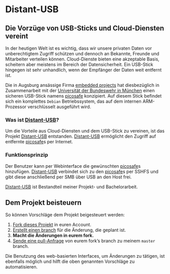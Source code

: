 # Distant-USB

## Die Vorzüge von USB-Sticks und Cloud-Diensten vereint

In der heutigen Welt ist es wichtig, dass wir unsere privaten Daten vor unberechtigtem Zugriff schützen und dennoch an Bekannte, Freunde und Mitarbeiter verteilen können.
Cloud-Dienste bieten eine akzeptable Basis, scheitern aber meistens im Bereich der Datensicherheit. Ein USB-Stick hingegen ist sehr unhandlich, wenn der Empfänger der Daten weit entfernt ist.

Die in Augsburg ansässige Firma [embedded projects][embedded-projects] hat diesbezüglich in Zusammenarbeit mit der [Universität der Bundeswehr in München][UniBwM] einen sicheren USB-Stick namens [picosafe][] konzipiert. Auf diesem Stick befindet sich ein komplettes `Debian` Betriebssystem, das auf dem internen ARM-Prozessor verschlüsselt ausgeführt wird.

### Was ist [Distant-USB][]?

Um die Vorteile aus Cloud-Diensten und dem USB-Stick zu vereinen, ist das Projekt [Distant-USB][] entstanden. [Distant-USB][] ermöglicht den Zugriff auf entfernte [picosafe][]s per Internet.

### Funktionsprinzip

Der Benutzer kann per Webinterface die gewünschten [picosafe][]s hinzufügen. [Distant-USB][] verbindet sich zu den [picosafe][]s per SSHFS und gibt diese anschließend per SMB über USB an den Host frei.

[Distant-USB][] ist Bestandteil meiner Projekt- und Bachelorarbeit.

[embedded-projects]: https://github.com/embeddedprojects
[UniBwM]: http://www.unibw.de
[Distant-USB]: https://www.github.com/gismo141/distantusb
[Doxygen]: https://github.com/doxygen/doxygen
[GitHub-Pages]: http://gismo141.github.io/distantusb/
[Eclipse]: http://www.eclipse.org
[Carlson-Minot]: http://www.carlson-minot.com/available-arm-gnu-linux-g-lite-builds-for-mac-os-x
[picosafe]: https://www.github.com/gismo141/picosafe

## Dem Projekt beisteuern

So können Vorschläge dem Projekt beigesteuert werden:

1. [Fork dieses Projekt][fork] in euren Account.
2. [Erstellt einen branch][branch] für die Änderung, die geplant ist.
3. **Macht die Änderungen in eurem fork.**
4. [Sende eine pull-Anfrage][pr] von eurem fork’s branch zu meinem `master` branch.

Die Benutzung des web-basierten Interfaces, um Änderungen zu tätigen, ist ebenfalls möglich und hilft die oben genannten Vorschläge zu automatisieren.

[fork]: http://help.github.com/forking/
[branch]: https://help.github.com/articles/creating-and-deleting-branches-within-your-repository
[pr]: http://help.github.com/pull-requests/
